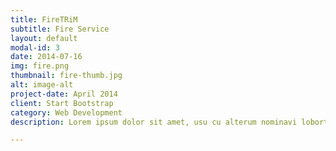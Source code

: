 ```yaml
---
title: FireTRiM
subtitle: Fire Service
layout: default
modal-id: 3
date: 2014-07-16
img: fire.png
thumbnail: fire-thumb.jpg
alt: image-alt
project-date: April 2014
client: Start Bootstrap
category: Web Development
description: Lorem ipsum dolor sit amet, usu cu alterum nominavi lobortis. At duo novum diceret. Tantas apeirian vix et, usu sanctus postulant inciderint ut, populo diceret necessitatibus in vim. Cu eum dicam feugiat noluisse.

---
```

